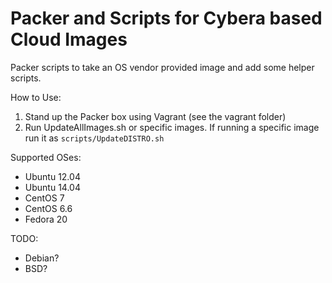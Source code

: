 # Packer and Scripts for Cybera based Cloud Images

Packer scripts to take an OS vendor provided image and add some helper scripts.

How to Use:

  1. Stand up the Packer box using Vagrant (see the vagrant folder)
  2. Run UpdateAllImages.sh or specific images. If running a specific image run it as `scripts/UpdateDISTRO.sh` 

Supported OSes:

  * Ubuntu 12.04
  * Ubuntu 14.04
  * CentOS 7
  * CentOS 6.6
  * Fedora 20

TODO:
  * Debian?
  * BSD?
